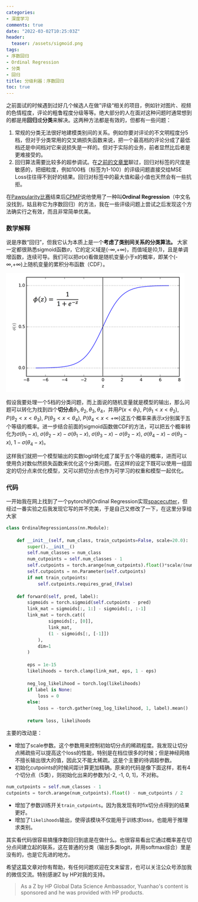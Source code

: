 ```yaml
---
categories:
- 深度学习
comments: true
date: "2022-03-02T10:25:03Z"
header:
  teaser: /assets/sigmoid.png
tags:
- 序数回归
- Ordinal Regression
- 分类
- 回归
title: 分级利器：序数回归
toc: true
---
```


之前面试的时候遇到过好几个候选人在做”评级“相关的项目，例如针对图片、视频的色情程度，评论的粗鲁程度分级等等。绝大部分的人在面对这种问题时通常想到的都是用**回归**或**分类**来解决。这两种方法都是有效的，但都有一些问题：

1. 常规的分类无法很好地建模类别间的关系。例如你要对评论的不文明程度分5档，但对于分类常用的交叉熵损失函数来说，把一个最高档的评论分成了最低档还是中间档对它来说损失是一样的。但对于实际的业务，前者显然比后者是更难接受的。
2. 回归算法需要比较多的超参调试。在[之前的文章里](https://mp.weixin.qq.com/s?__biz=MzI4MzEyOTIzOA==&mid=2648563919&idx=1&sn=aab7b155c29866f63dacb8fe9015c638&chksm=f3a62436c4d1ad205cc069d02ac8a17e8b2d9c4c92217610926ae612918415795f073193f221&token=509546952&lang=zh_CN#rd)聊过，回归对标签的尺度是敏感的，把细粒度，例如100档（标签为1-100）的评级问题直接交给MSE Loss往往得不到好的结果。回归对标签中的最大值和最小值也天然会有一些抗拒。

在[Pawpularity比赛](https://www.kaggle.com/c/petfinder-pawpularity-score/overview, "Pawpularity比赛")结束后[CPMP](https://www.kaggle.com/c/petfinder-pawpularity-score/discussion/300942, "CPMP的帖子")说他使用了一种叫**Ordinal Regression**（中文名没找到，姑且称它为序数回归）的方法，我在一些评级问题上尝试之后发现这个方法确实行之有效，而且非常简单优美。

### 数学解释

说是序数“回归”，但我它认为本质上是一个**考虑了类别间关系的分类算法。** 大家一定都很熟悉sigmoid函数$σ$，它的定义域是(-∞,+∞)，而值域是(0,1)，且是单调增函数，连续可导。我们可以把$σ(x)$看做是随机变量小于x的概率，即某个(-∞,+∞)上随机变量的累积分布函数（CDF）。

![Sigmoid函数](/assets/sigmoid.png)

假设我要处理一个5档的分类问题，而上面说的随机变量就是模型的输出，那么问题可以转化为找到四个**切分点**$\theta_1, \theta_2, \theta_3, \theta_4$，并用$P(x<\theta_1)$, $P(\theta_1< x<\theta_2)$, $P(\theta_2< x<\theta_3)$, $P(\theta_3< x<\theta_4)$, $P(\theta_4< x<+\infty)$这五个概率来表示$x$分别属于五个等级的概率。进一步结合前面的sigmoid函数做CDF的方法，可以把五个概率转化为$σ(\theta_1-x)$, $σ(\theta_2-x)-σ(\theta_1-x)$, $σ(\theta_3-x)-σ(\theta_2-x)$, $σ(\theta_4-x)-σ(\theta_3-x)$, $1-σ(\theta_4-x)$。

这样我们就把一个模型输出的实数logit转化成了属于五个等级的概率，进而可以使用负对数似然损失函数来优化这个分类问题。在这样的设定下既可以使用一组固定的切分点来优化模型，又可以把切分点也作为可学习的权重和模型一起优化。

### 代码

一开始我在网上找到了一个pytorch的Ordinal Regression实现[spacecutter](https://github.com/EthanRosenthal/spacecutter)，但经过一番实验之后我发现它写的并不完美，于是自己又修改了一下，在这里分享给大家

```python
class OrdinalRegressionLoss(nn.Module):

    def __init__(self, num_class, train_cutpoints=False, scale=20.0):
        super().__init__()
        self.num_classes = num_class
        num_cutpoints = self.num_classes - 1
        self.cutpoints = torch.arange(num_cutpoints).float()*scale/(num_class-2) - scale / 2
        self.cutpoints = nn.Parameter(self.cutpoints)
        if not train_cutpoints:
            self.cutpoints.requires_grad_(False)

    def forward(self, pred, label):
        sigmoids = torch.sigmoid(self.cutpoints - pred)
        link_mat = sigmoids[:, 1:] - sigmoids[:, :-1]
        link_mat = torch.cat((
                sigmoids[:, [0]],
                link_mat,
                (1 - sigmoids[:, [-1]])
            ),
            dim=1
        )

        eps = 1e-15
        likelihoods = torch.clamp(link_mat, eps, 1 - eps)

        neg_log_likelihood = torch.log(likelihoods)
        if label is None:
            loss = 0
        else:
            loss = -torch.gather(neg_log_likelihood, 1, label).mean()
            
        return loss, likelihoods
```

主要的改动是：

- 增加了scale参数。这个参数用来控制初始切分点的稀疏程度。我发现让切分点稀疏些可以提高这个loss的性能，特别是在档位很多的时候；但是神经网络不擅长输出很大的值，因此又不能太稀疏。这是个主要的待调超参数。
- 初始化cutpoints的时候间距计算更加精确。原来的代码是像下面这样，若有4个切分点（5类），则初始化出来的参数为[-2, -1, 0, 1]，不对称。

```python
num_cutpoints = self.num_classes - 1
cutpoints = torch.arange(num_cutpoints).float() - num_cutpoints / 2
```

- 增加了参数训练开关`train_cutpoints`。因为我发现有时fix切分点得到的结果更好。
- 增加了`likelihoods`输出，使得该模块不仅能用于训练求loss，也能用于推理求类别。

其实看代码很容易搞懂序数回归到底是在做什么。也很容易看出它通过概率差在切分点间建立起的联系，这在普通的分类（输出多类logit，并用softmax综合）里是没有的，也是它先进的地方。


希望这篇文章对你有帮助，有任何问题欢迎在文末留言，也可以关注公众号添加我的微信交流。特别感谢Z by HP对我的支持。

>As a Z by HP Global Data Science Ambassador, Yuanhao's content is sponsored and he was provided with HP products.
